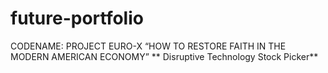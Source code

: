 # future-portfolio
CODENAME: PROJECT EURO-X “HOW TO RESTORE FAITH IN THE MODERN AMERICAN ECONOMY”  ** Disruptive Technology Stock Picker** 
